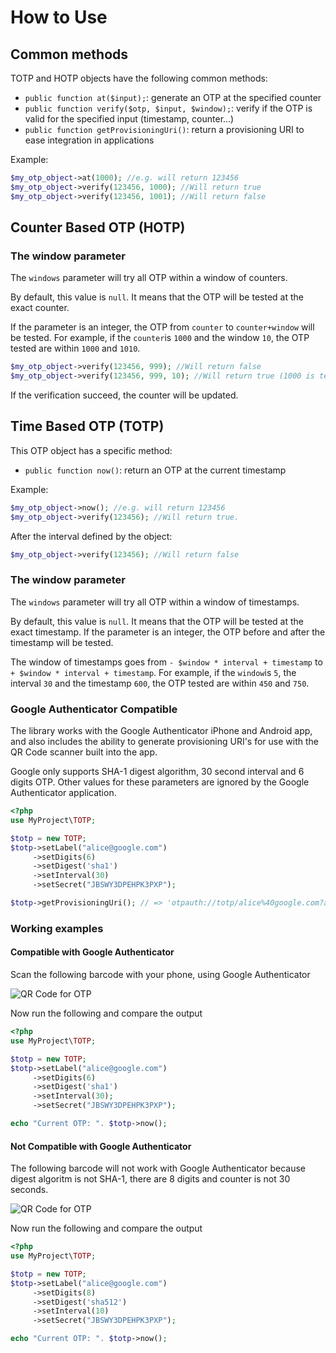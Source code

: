 # How to Use

## Common methods

TOTP and HOTP objects have the following common methods:

* ```public function at($input);```: generate an OTP at the specified counter
* ```public function verify($otp, $input, $window);```: verify if the OTP is valid for the specified input (timestamp, counter...)
* ```public function getProvisioningUri()```: return a provisioning URI to ease integration in applications

Example:

```php
$my_otp_object->at(1000); //e.g. will return 123456
$my_otp_object->verify(123456, 1000); //Will return true
$my_otp_object->verify(123456, 1001); //Will return false
```

## Counter Based OTP (HOTP)

### The window parameter

The `windows` parameter will try all OTP within a window of counters.

By default, this value is `null`. It means that the OTP will be tested at the exact counter.

If the parameter is an integer, the OTP from `counter` to `counter+window` will be tested.
For example, if the `counter`is `1000` and the window `10`, the OTP tested are within `1000` and `1010`.

```php
$my_otp_object->verify(123456, 999); //Will return false
$my_otp_object->verify(123456, 999, 10); //Will return true (1000 is tested)
```

If the verification succeed, the counter will be updated.

## Time Based OTP (TOTP)

This OTP object has a specific method:

* ```public function now()```: return an OTP at the current timestamp

Example:

```php
$my_otp_object->now(); //e.g. will return 123456
$my_otp_object->verify(123456); //Will return true.
```
    
After the interval defined by the object:

```php
$my_otp_object->verify(123456); //Will return false
```

### The window parameter

The `windows` parameter will try all OTP within a window of timestamps.

By default, this value is `null`. It means that the OTP will be tested at the exact timestamp.
If the parameter is an integer, the OTP before and after the timestamp will be tested.

The window of timestamps goes from `- $window * interval + timestamp` to `+ $window * interval + timestamp`. For example, if the `window`is `5`, the interval `30` and the timestamp `600`, the OTP tested are within `450` and `750`.

### Google Authenticator Compatible

The library works with the Google Authenticator iPhone and Android app, and also
includes the ability to generate provisioning URI's for use with the QR Code scanner
built into the app.

Google only supports SHA-1 digest algorithm, 30 second interval and 6 digits OTP. Other values for these parameters are ignored by the Google Authenticator application.

```php
<?php
use MyProject\TOTP;

$totp = new TOTP;
$totp->setLabel("alice@google.com")
     ->setDigits(6)
     ->setDigest('sha1')
     ->setInterval(30)
     ->setSecret("JBSWY3DPEHPK3PXP");

$totp->getProvisioningUri(); // => 'otpauth://totp/alice%40google.com?algorithm=sha1&digits=6&period=30&secret=JBSWY3DPEHPK3PXP'
```

### Working examples

#### Compatible with Google Authenticator

Scan the following barcode with your phone, using Google Authenticator

![QR Code for OTP](http://chart.apis.google.com/chart?cht=qr&chs=250x250&chl=otpauth%3A%2F%2Ftotp%2FMy%2520Big%2520Compagny%3Aalice%2540google.com%3Falgorithm%3Dsha1%26digits%3D6%26period%3D30%26secret%3DJBSWY3DPEHPK3PXP%26issuer%3DMy%2520Big%2520Compagny)

Now run the following and compare the output

```php
<?php
use MyProject\TOTP;

$totp = new TOTP;
$totp->setLabel("alice@google.com")
     ->setDigits(6)
     ->setDigest('sha1')
     ->setInterval(30);
     ->setSecret("JBSWY3DPEHPK3PXP");

echo "Current OTP: ". $totp->now();
```

#### Not Compatible with Google Authenticator

The following barcode will not work with Google Authenticator because digest algoritm is not SHA-1, there are 8 digits and counter is not 30 seconds.

![QR Code for OTP](http://chart.apis.google.com/chart?cht=qr&chs=250x250&chl=otpauth%3A%2F%2Ftotp%2FMy%2520Big%2520Compagny%3Aalice%2540google.com%3Falgorithm%3Dsha512%26digits%3D8%26period%3D10%26secret%3DJBSWY3DPEHPK3PXP%26issuer%3DMy%2520Big%2520Compagny)

Now run the following and compare the output

```php
<?php
use MyProject\TOTP;

$totp = new TOTP;
$totp->setLabel("alice@google.com")
     ->setDigits(8)
     ->setDigest('sha512')
     ->setInterval(10)
     ->setSecret("JBSWY3DPEHPK3PXP");

echo "Current OTP: ". $totp->now();
```
